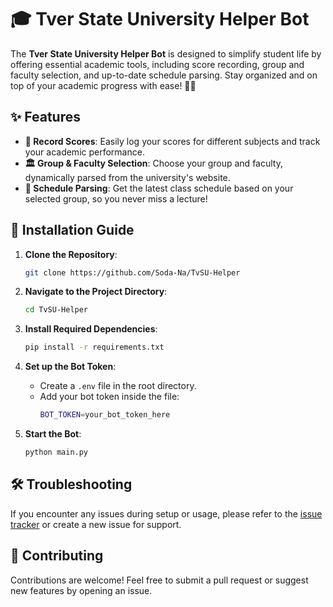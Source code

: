 # 🎓 Tver State University Helper Bot

The **Tver State University Helper Bot** is designed to simplify student life by offering essential academic tools, including score recording, group and faculty selection, and up-to-date schedule parsing. Stay organized and on top of your academic progress with ease! 🧑‍🎓

## ✨ Features

- **📝 Record Scores**: Easily log your scores for different subjects and track your academic performance.
- **🏛 Group & Faculty Selection**: Choose your group and faculty, dynamically parsed from the university's website.
- **📅 Schedule Parsing**: Get the latest class schedule based on your selected group, so you never miss a lecture!

## 🚀 Installation Guide

1. **Clone the Repository**:
    ```bash
    git clone https://github.com/Soda-Na/TvSU-Helper
    ```

2. **Navigate to the Project Directory**:
    ```bash
    cd TvSU-Helper
    ```

3. **Install Required Dependencies**:
    ```bash
    pip install -r requirements.txt
    ```

4. **Set up the Bot Token**:
    - Create a `.env` file in the root directory.
    - Add your bot token inside the file:
      ```bash
      BOT_TOKEN=your_bot_token_here
      ```

5. **Start the Bot**:
    ```bash
    python main.py
    ```

## 🛠 Troubleshooting

If you encounter any issues during setup or usage, please refer to the [issue tracker](https://github.com/Soda-Na/TvSU-Helper/issues) or create a new issue for support.

## 🙌 Contributing

Contributions are welcome! Feel free to submit a pull request or suggest new features by opening an issue.